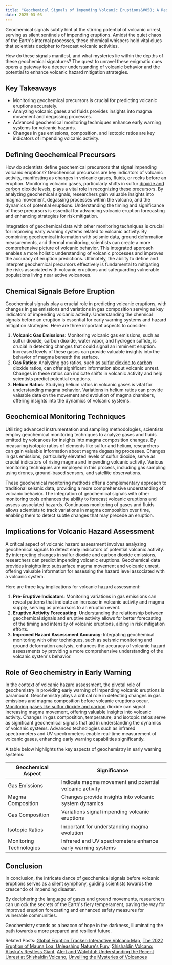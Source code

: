 ```yaml
---
title: "Geochemical Signals of Impending Volcanic Eruptions&#058; A Research Frontier"
date: 2025-03-03
---
```


Geochemical signals subtly hint at the stirring potential of volcanic unrest, serving as silent sentinels of impending eruptions. Amidst the quiet chaos of the Earth's internal processes, these chemical whispers hold vital clues that scientists decipher to forecast volcanic activities.

How do these signals manifest, and what mysteries lie within the depths of these geochemical signatures? The quest to unravel these enigmatic cues opens a gateway to a deeper understanding of volcanic behavior and the potential to enhance volcanic hazard mitigation strategies.

## Key Takeaways

- Monitoring geochemical precursors is crucial for predicting volcanic eruptions accurately.
- Analyzing volcanic gases and fluids provides insights into magma movement and degassing processes.
- Advanced geochemical monitoring techniques enhance early warning systems for volcanic hazards.
- Changes in gas emissions, composition, and isotopic ratios are key indicators of impending volcanic activity.

## Defining Geochemical Precursors

How do scientists define geochemical precursors that signal impending volcanic eruptions? Geochemical precursors are key indicators of volcanic activity, manifesting as changes in volcanic gases, fluids, or rocks before an eruption. Monitoring volcanic gases, particularly shifts in sulfur [dioxide and carbon](https://magmamatters.com/geothermal-energy-and-its-volcanic-origins/ "Geothermal Energy and Its Volcanic Origins") dioxide levels, plays a vital role in recognizing these precursors. By analyzing geochemical signals, researchers gain valuable insights into magma movement, degassing processes within the volcano, and the dynamics of potential eruptions. Understanding the timing and significance of these precursors is essential for advancing volcanic eruption forecasting and enhancing strategies for risk mitigation.

Integration of geochemical data with other monitoring techniques is crucial for improving early warning systems related to volcanic activity. By combining geochemical information with seismic data, ground deformation measurements, and thermal monitoring, scientists can create a more comprehensive picture of volcanic behavior. This integrated approach enables a more holistic understanding of volcanic processes and improves the accuracy of eruption predictions. Ultimately, the ability to define and interpret geochemical precursors effectively is fundamental to mitigating the risks associated with volcanic eruptions and safeguarding vulnerable populations living near active volcanoes.

## Chemical Signals Before Eruption

Geochemical signals play a crucial role in predicting volcanic eruptions, with changes in gas emissions and variations in gas composition serving as key indicators of impending volcanic activity. Understanding the chemical signals before an eruption is essential for early warning systems and hazard mitigation strategies. Here are three important aspects to consider:

1. **Volcanic Gas Emissions**: Monitoring volcanic gas emissions, such as sulfur dioxide, carbon dioxide, water vapor, and hydrogen sulfide, is crucial in detecting changes that could signal an imminent eruption. Increased levels of these gases can provide valuable insights into the behavior of magma beneath the surface.
2. **Gas Ratios**: Analyzing gas ratios, such as [sulfur dioxide to carbon](https://magmamatters.com/understanding-volcanic-formation-a-comprehensive-guide/ "Understanding Volcanic Formation: A Comprehensive Guide") dioxide ratios, can offer significant information about volcanic unrest. Changes in these ratios can indicate shifts in volcanic activity and help scientists predict potential eruptions.
3. **Helium Ratios**: Studying helium ratios in volcanic gases is vital for understanding magma behavior. Variations in helium ratios can provide valuable data on the movement and evolution of magma chambers, offering insights into the dynamics of volcanic systems.

## Geochemical Monitoring Techniques

Utilizing advanced instrumentation and sampling methodologies, scientists employ geochemical monitoring techniques to analyze gases and fluids emitted by volcanoes for insights into magma composition changes. By measuring isotopic ratios of elements like sulfur and helium, researchers can gain valuable information about magma degassing processes. Changes in gas emissions, particularly elevated levels of sulfur dioxide, serve as crucial indicators of rising magma and impending volcanic activity. Various monitoring techniques are employed in this process, including gas sampling using drones, ground-based sensors, and satellite observations.

These geochemical monitoring methods offer a complementary approach to traditional seismic data, providing a more comprehensive understanding of volcanic behavior. The integration of geochemical signals with other monitoring tools enhances the ability to forecast volcanic eruptions and assess associated hazards. Continuous monitoring of gases and fluids allows scientists to track variations in magma composition over time, enabling them to detect subtle changes that may precede an eruption.

## Implications for Volcanic Hazard Assessment

A critical aspect of volcanic hazard assessment involves analyzing geochemical signals to detect early indicators of potential volcanic activity. By interpreting changes in sulfur dioxide and carbon dioxide emissions, researchers can predict impending volcanic eruptions. Geochemical data provides insights into subsurface magma movement and volcanic unrest, offering valuable information for assessing the hazard level associated with a volcanic system.

Here are three key implications for volcanic hazard assessment:

1. **Pre-Eruptive Indicators**: Monitoring variations in gas emissions can reveal patterns that indicate an increase in volcanic activity and magma supply, serving as precursors to an eruption event.
2. **Eruptive Activity Forecasting**: Understanding the relationship between geochemical signals and eruptive activity allows for better forecasting of the timing and intensity of volcanic eruptions, aiding in risk mitigation efforts.
3. **Improved Hazard Assessment Accuracy**: Integrating geochemical monitoring with other techniques, such as seismic monitoring and ground deformation analysis, enhances the accuracy of volcanic hazard assessments by providing a more comprehensive understanding of the volcanic system's behavior.

## Role of Geochemistry in Early Warning

In the context of volcanic hazard assessment, the pivotal role of geochemistry in providing early warning of impending volcanic eruptions is paramount. Geochemistry plays a critical role in detecting changes in gas emissions and magma composition before volcanic eruptions occur. [Monitoring gases like sulfur dioxide and carbon](https://magmamatters.com/the-art-and-science-of-volcano-monitoring/ "The Art and Science of Volcano Monitoring") dioxide can signal increasing magma movement, offering valuable insights into volcanic activity. Changes in gas composition, temperature, and isotopic ratios serve as significant geochemical signals that aid in understanding the dynamics of volcanic systems. Advanced technologies such as infrared spectrometers and UV spectrometers enable real-time measurement of volcanic gases, enhancing early warning capabilities significantly.

A table below highlights the key aspects of geochemistry in early warning systems:

| Geochemical Aspect | Significance |
| --- | --- |
| Gas Emissions | Indicate magma movement and potential volcanic activity |
| Magma Composition | Changes provide insights into volcanic system dynamics |
| Gas Composition | Variations signal impending volcanic eruptions |
| Isotopic Ratios | Important for understanding magma evolution |
| Monitoring Technologies | Infrared and UV spectrometers enhance early warning systems |

## Conclusion

In conclusion, the intricate dance of geochemical signals before volcanic eruptions serves as a silent symphony, guiding scientists towards the crescendo of impending disaster.

By deciphering the language of gases and ground movements, researchers can unlock the secrets of the Earth's fiery temperament, paving the way for improved eruption forecasting and enhanced safety measures for vulnerable communities.

Geochemistry stands as a beacon of hope in the darkness, illuminating the path towards a more prepared and resilient future.

Related Posts: [Global Eruption Tracker: Interactive Volcano Map](https://magmamatters.com/global-eruption-tracker-interactive-volcano-map/), [The 2022 Eruption of Mauna Loa: Unleashing Nature's Fury](https://magmamatters.com/the-2022-eruption-of-mauna-loa-unleashing-natures-fury/), [Shishaldin Volcano: Alaska's Restless Giant](https://magmamatters.com/shishaldin-volcano-alaskas-restless-giant/), [Alert and Watchful: Understanding the Recent Unrest at Shishaldin Volcano](https://magmamatters.com/alert-and-watchful-understanding-the-recent-unrest-at-shishaldin-volcano/), [Unveiling the Mysteries of Volcanoes](https://magmamatters.com/unveiling-the-mysteries-of-volcanoes/)
